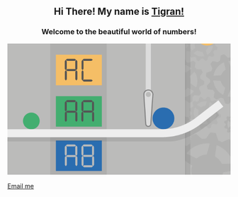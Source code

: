 ## <p align="center">Hi There! My name is [Tigran!](www.linkedin.com/in/tigranbal)
  
### <p align="center">Welcome to the beautiful world of numbers! 
![QA](https://github.com/TigranBal/TigranBal/blob/main/QA_animation.gif)

[Email me](mailto:balasanyan@me.com?subject=Hi% "My email")
